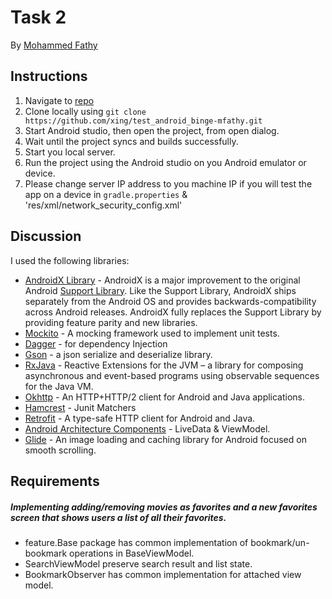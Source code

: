 # Task 2

By [Mohammed Fathy](mailto:dev.mfathy@gmail.com)

## Instructions

1. Navigate to [repo](https://github.com/xing/test_android_binge-mfathy)
2. Clone locally using
        `git clone https://github.com/xing/test_android_binge-mfathy.git`
3. Start Android studio, then open the project, from open dialog.
4. Wait until the project syncs and builds successfully.
5. Start you local server.
6. Run the project using the Android studio on you Android emulator or device.
7. Please change server IP address to you machine IP if you will test the app on a device in 
`gradle.properties` & 'res/xml/network_security_config.xml'


## Discussion

I used the following libraries:
*   [AndroidX Library](https://developer.android.com/jetpack/androidx/) - AndroidX is a major improvement to the original Android [Support Library](https://developer.android.com/topic/libraries/support-library/index). Like the Support Library, AndroidX ships separately from the Android OS and provides backwards-compatibility across Android releases. AndroidX fully replaces the Support Library by providing feature parity and new libraries.
*   [Mockito](http://site.mockito.org/) - A mocking framework used to implement unit tests.
*   [Dagger](https://github.com/google/dagger) - for dependency Injection
*   [Gson](https://github.com/google/gson) - a json serialize and deserialize library.
*   [RxJava](https://github.com/ReactiveX/RxJava) - Reactive Extensions for the JVM – a library for composing asynchronous and event-based programs using observable sequences for the Java VM. 
*   [Okhttp](http://square.github.io/okhttp/) - An HTTP+HTTP/2 client for Android and Java applications.
*   [Hamcrest](http://hamcrest.org/JavaHamcrest/) -  Junit Matchers
*   [Retrofit](https://square.github.io/retrofit/) - A type-safe HTTP client for Android and Java.
*   [Android Architecture Components](https://developer.android.com/topic/libraries/architecture/) - LiveData & ViewModel.
*   [Glide](https://github.com/bumptech/glide) - An image loading and caching library for Android focused on smooth scrolling.


## Requirements

##### Implementing adding/removing movies as favorites and a new favorites screen that shows users a list of all their favorites.
* feature.Base package has common implementation of bookmark/un-bookmark operations
in BaseViewModel.
* SearchViewModel preserve search result and list state.
* BookmarkObserver has common implementation for attached view model.

